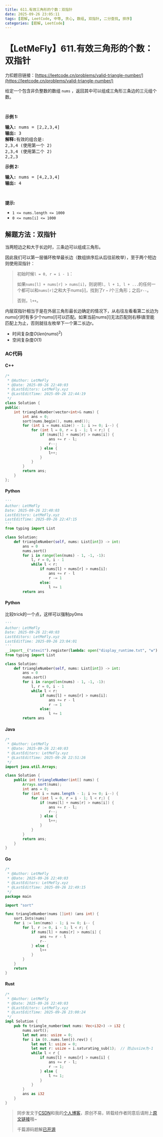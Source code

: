 ```yaml
---
title: 611.有效三角形的个数：双指针
date: 2025-09-26 23:05:11
tags: [题解, LeetCode, 中等, 贪心, 数组, 双指针, 二分查找, 排序]
categories: [题解, LeetCode]
---
```


# 【LetMeFly】611.有效三角形的个数：双指针

力扣题目链接：[https://leetcode.cn/problems/valid-triangle-number/](https://leetcode.cn/problems/valid-triangle-number/)

<p>给定一个包含非负整数的数组&nbsp;<code>nums</code> ，返回其中可以组成三角形三条边的三元组个数。</p>

<p>&nbsp;</p>

<p><strong>示例 1:</strong></p>

<pre>
<strong>输入:</strong> nums = [2,2,3,4]
<strong>输出:</strong> 3
<strong>解释:</strong>有效的组合是: 
2,3,4 (使用第一个 2)
2,3,4 (使用第二个 2)
2,2,3
</pre>

<p><strong>示例 2:</strong></p>

<pre>
<strong>输入:</strong> nums = [4,2,3,4]
<strong>输出:</strong> 4</pre>

<p>&nbsp;</p>

<p><strong>提示:</strong></p>

<ul>
	<li><code>1 &lt;= nums.length &lt;= 1000</code></li>
	<li><code>0 &lt;= nums[i] &lt;= 1000</code></li>
</ul>


    
## 解题方法：双指针

当两短边之和大于长边时，三条边可以组成三角形。

因此我们可以第一层循环枚举最长边（数组排序后从后往前枚举），至于两个短边则使用双指针：

> 初始时候`l = 0, r = i - 1`：
>
> 如果`nums[l] + nums[r] > nums[i]`，则说明`l, l + 1, l + ...`的任何一个都可以和`nums[r]`之和大于$nums[i]$，找到了$r-l$个三角形；之后`r--`。
>
> 否则，`l++`。

内层双指针相当于是在外层三角形最长边确定的情况下，从右往左看看第二长边为$nums[r]$时有多少个$nums[l]$可以匹配。如果当前nums[l]无法匹配则右移l直至能匹配上为止，否则就往左枚举下一个第二长边r。

+ 时间复杂度$O(len(nums)^2)$
+ 空间复杂度$O(1)$

### AC代码

#### C++

```cpp
/*
 * @Author: LetMeFly
 * @Date: 2025-09-26 22:40:03
 * @LastEditors: LetMeFly.xyz
 * @LastEditTime: 2025-09-26 22:44:19
 */
class Solution {
public:
    int triangleNumber(vector<int>& nums) {
        int ans = 0;
        sort(nums.begin(), nums.end());
        for (int i = nums.size() - 1; i >= 0; i--) {
            for (int l = 0, r = i - 1; l < r;) {
                if (nums[l] + nums[r] > nums[i]) {
                    ans += r - l;
                    r--;
                } else {
                    l++;
                }
            }
        }
        return ans;
    }
};
```

#### Python

```python
'''
Author: LetMeFly
Date: 2025-09-26 22:40:03
LastEditors: LetMeFly.xyz
LastEditTime: 2025-09-26 22:47:15
'''
from typing import List

class Solution:
    def triangleNumber(self, nums: List[int]) -> int:
        ans = 0
        nums.sort()
        for i in range(len(nums) - 1, -1, -1):
            l, r = 0, i - 1
            while l < r:
                if nums[l] + nums[r] > nums[i]:
                    ans += r - l
                    r -= 1
                else:
                    l += 1
        return ans
```

#### Python

比较trick的一个点，这样可以强制py0ms

```python
'''
Author: LetMeFly
Date: 2025-09-26 22:40:03
LastEditors: LetMeFly.xyz
LastEditTime: 2025-09-26 23:04:01
'''
__import__("atexit").register(lambda: open("display_runtime.txt", "w").write("0"))
from typing import List

class Solution:
    def triangleNumber(self, nums: List[int]) -> int:
        ans = 0
        nums.sort()
        for i in range(len(nums) - 1, -1, -1):
            l, r = 0, i - 1
            while l < r:
                if nums[l] + nums[r] > nums[i]:
                    ans += r - l
                    r -= 1
                else:
                    l += 1
        return ans
```

#### Java

```java
/*
 * @Author: LetMeFly
 * @Date: 2025-09-26 22:40:03
 * @LastEditors: LetMeFly.xyz
 * @LastEditTime: 2025-09-26 22:51:26
 */
import java.util.Arrays;

class Solution {
    public int triangleNumber(int[] nums) {
        Arrays.sort(nums);
        int ans = 0;
        for (int i = nums.length - 1; i >= 0; i--) {
            for (int l = 0, r = i - 1; l < r;) {
                if (nums[l] + nums[r] > nums[i]) {
                    ans += r - l;
                    r--;
                } else {
                    l++;
                }
            }
        }
        return ans;
    }
}
```

#### Go

```go
/*
 * @Author: LetMeFly
 * @Date: 2025-09-26 22:40:03
 * @LastEditors: LetMeFly.xyz
 * @LastEditTime: 2025-09-26 22:49:15
 */
package main

import "sort"

func triangleNumber(nums []int) (ans int) {
    sort.Ints(nums)
    for i := len(nums) - 1; i >= 0; i-- {
        for l, r := 0, i - 1; l < r; {
            if nums[l] + nums[r] > nums[i] {
                ans += r - l
                r--
            } else {
                l++
            }
        }
    }
    return
}
```

#### Rust

```rust
/*
 * @Author: LetMeFly
 * @Date: 2025-09-26 22:40:03
 * @LastEditors: LetMeFly.xyz
 * @LastEditTime: 2025-09-26 23:00:24
 */
impl Solution {
    pub fn triangle_number(mut nums: Vec<i32>) -> i32 {
        nums.sort();
        let mut ans: usize = 0;
        for i in (0..nums.len()).rev() {
            let mut l: usize = 0;
            let mut r: usize = i.saturating_sub(1);  // 防止usize为-1
            while l < r {
                if nums[l] + nums[r] > nums[i] {
                    ans += r - l;
                    r -= 1;
                } else {
                    l += 1;
                }
            }
        }
        ans as i32
    }
}
```

> 同步发文于[CSDN](https://letmefly.blog.csdn.net/article/details/152139563)和我的[个人博客](https://blog.letmefly.xyz/)，原创不易，转载经作者同意后请附上[原文链接](https://blog.letmefly.xyz/2025/09/26/LeetCode%200611.%E6%9C%89%E6%95%88%E4%B8%89%E8%A7%92%E5%BD%A2%E7%9A%84%E4%B8%AA%E6%95%B0/)哦~
>
> 千篇源码题解[已开源](https://github.com/LetMeFly666/LeetCode)

